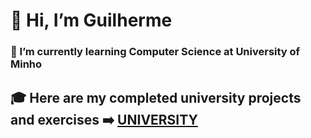# 👋 Hi, I’m Guilherme
### 🌱 I’m currently learning Computer Science at University of Minho
  
##  🎓 Here are my completed university projects and exercises ➡️ [UNIVERSITY](https://github.com/Guilhermepp4/University)


<!---
Guilhermepp4/Guilhermepp4 is a ✨ special ✨ repository because its `README.md` (this file) appears on your GitHub profile.
You can click the Preview link to take a look at your changes.
--->
